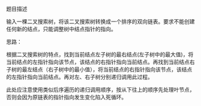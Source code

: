 题目描述

输入一棵二叉搜索树，将该二叉搜索树转换成一个排序的双向链表。要求不能创建任何新的结点，只能调整树中结点指针的指向。

思路：

根据二叉搜索树的特点，找到当前结点左子树的最右结点(左子树中的最大值)，将当前结点的左指针指向该节点，该结点的右指针指向当前结点。再找到当前结点右子树的最左结点（右子树中的最小值），将当前结点的右指针指向该节点，该结点的左指针指向当前结点。再对左、右子树分别递归调用此过程。

此处应注意使用类似后序遍历的递归调用顺序，按从下往上的顺序先处理叶节点，否则会因为原链表的指针指向发生变化陷入死循环。
